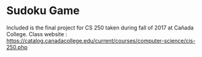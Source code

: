 # Sudoku Game
Included is the final project for CS 250 taken during fall of 2017 at Cañada College.
Class website : https://catalog.canadacollege.edu/current/courses/computer-science/cis-250.php
